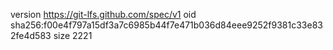 version https://git-lfs.github.com/spec/v1
oid sha256:f00e4f797a15df3a7c6985b44f7e471b036d84eee9252f9381c33e832fe4d583
size 2221
